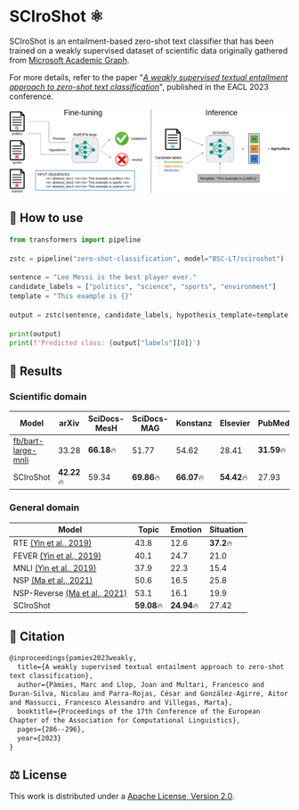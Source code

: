 # SCIroShot ⚛️

SCIroShot is an entailment-based zero-shot text classifier that has been trained on a weakly supervised dataset of scientific data originally gathered from [Microsoft Academic Graph](https://www.microsoft.com/en-us/research/project/microsoft-academic-graph/).


For more details, refer to the paper "[*A weakly supervised textual entailment approach to zero-shot text classification*](https://aclanthology.org/2023.eacl-main.22.pdf)", published in the EACL 2023 conference.

![Figure 1](figures/figure1.png)

## 📖 How to use
```python
from transformers import pipeline

zstc = pipeline("zero-shot-classification", model="BSC-LT/sciroshot")

sentence = "Leo Messi is the best player ever."
candidate_labels = ["politics", "science", "sports", "environment"]
template = "This example is {}"

output = zstc(sentence, candidate_labels, hypothesis_template=template, multi_label=False)

print(output)
print(f'Predicted class: {output["labels"][0]}')
```


## 📝 Results

### Scientific domain

| Model | arXiv | SciDocs-MesH | SciDocs-MAG | Konstanz | Elsevier | PubMed |
|-------|-------|--------------|-------------|----------|----------|--------|
| [fb/bart-large-mnli](https://huggingface.co/facebook/bart-large-mnli) | 33.28 | **66.18**🔥 | 51.77 | 54.62 | 28.41 | **31.59**🔥 |
| SCIroShot | **42.22**🔥 | 59.34 | **69.86**🔥 | **66.07**🔥 | **54.42**🔥 | 27.93 |

### General domain
| Model | Topic | Emotion | Situation |
|-------|-------|---------|-----------|
| RTE [(Yin et al., 2019)](https://arxiv.org/pdf/1909.00161.pdf) | 43.8 | 12.6 | **37.2**🔥 |
| FEVER [(Yin et al., 2019)](https://arxiv.org/pdf/1909.00161.pdf) | 40.1 | 24.7 | 21.0 |
| MNLI [(Yin et al., 2019)](https://arxiv.org/pdf/1909.00161.pdf) | 37.9 | 22.3 | 15.4 |
| NSP [(Ma et al., 2021)](https://aclanthology.org/2021.acl-short.99.pdf) | 50.6 | 16.5 | 25.8 |
| NSP-Reverse [(Ma et al., 2021)](https://aclanthology.org/2021.acl-short.99.pdf) | 53.1 | 16.1 | 19.9 |
| SCIroShot | **59.08**🔥 | **24.94**🔥 | 27.42

## 📣 Citation
```
@inproceedings{pamies2023weakly,
  title={A weakly supervised textual entailment approach to zero-shot text classification},
  author={Pàmies, Marc and Llop, Joan and Multari, Francesco and Duran-Silva, Nicolau and Parra-Rojas, César and González-Agirre, Aitor and Massucci, Francesco Alessandro and Villegas, Marta},
  booktitle={Proceedings of the 17th Conference of the European Chapter of the Association for Computational Linguistics},
  pages={286--296},
  year={2023}
}
```

## ⚖️ License

This work is distributed under a [Apache License, Version 2.0](https://www.apache.org/licenses/LICENSE-2.0).
